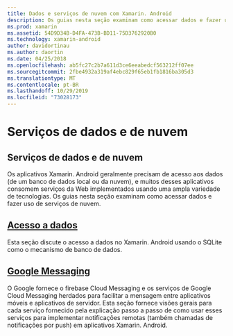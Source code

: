 ```yaml
---
title: Dados e serviços de nuvem com Xamarin. Android
description: Os guias nesta seção examinam como acessar dados e fazer uso de serviços de nuvem.
ms.prod: xamarin
ms.assetid: 54D9D34B-D4FA-473B-BD11-75D3762920B0
ms.technology: xamarin-android
author: davidortinau
ms.author: daortin
ms.date: 04/25/2018
ms.openlocfilehash: ab5fc27c2b7a611d3ce6eeabedcf563212ff07ee
ms.sourcegitcommit: 2fbe4932a319af4ebc829f65eb1fb1816ba305d3
ms.translationtype: MT
ms.contentlocale: pt-BR
ms.lasthandoff: 10/29/2019
ms.locfileid: "73028173"
---
```

# <a name="data-and-cloud-services"></a>Serviços de dados e de nuvem

## <a name="data-and-cloud-services"></a>Serviços de dados e de nuvem

Os aplicativos Xamarin. Android geralmente precisam de acesso aos dados (de um banco de dados local ou da nuvem), e muitos desses aplicativos consomem serviços da Web implementados usando uma ampla variedade de tecnologias. Os guias nesta seção examinam como acessar dados e fazer uso de serviços de nuvem.

## <a name="data-accessandroiddata-clouddata-accessindexmd"></a>[Acesso a dados](~/android/data-cloud/data-access/index.md)

Esta seção discute o acesso a dados no Xamarin. Android usando o SQLite como o mecanismo de banco de dados.

## <a name="google-messagingandroiddata-cloudgoogle-messagingindexmd"></a>[Google Messaging](~/android/data-cloud/google-messaging/index.md)

O Google fornece o firebase Cloud Messaging e os serviços de Google Cloud Messaging herdados para facilitar a mensagem entre aplicativos móveis e aplicativos de servidor. Esta seção fornece visões gerais para cada serviço fornecido pela explicação passo a passo de como usar esses serviços para implementar notificações remotas (também chamadas de notificações por push) em aplicativos Xamarin. Android.
